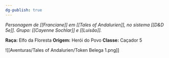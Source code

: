```yaml
---
dg-publish: true
---
```

*Personagem de [[Franciane]] em [[Tales of Andalurien]], no sistema [[D&D 5e]].*
*Grupo: [[Cayenne Sochlar]] e [[Luisão]].*

**Raça:** Elfo da Floresta
**Origem:** Herói do Povo
**Classe:** Caçador 5

![[Aventuras/Tales of Andalurien/Token Belega 1.png]]